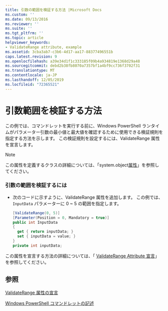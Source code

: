 ```yaml
---
title: 引数の範囲を検証する方法 |Microsoft Docs
ms.custom: ''
ms.date: 09/13/2016
ms.reviewer: ''
ms.suite: ''
ms.tgt_pltfrm: ''
ms.topic: article
helpviewer_keywords:
- ValidateRange attribute, example
ms.assetid: 3cba3ab7-c3b6-4d17-aa17-88377496551b
caps.latest.revision: 9
ms.openlocfilehash: a39e34d1f1c333185f09b4a934819e1368d29a48
ms.sourcegitcommit: debd2b38fb8070a7357bf1a4bf9cc736f3702f31
ms.translationtype: MT
ms.contentlocale: ja-JP
ms.lasthandoff: 12/05/2019
ms.locfileid: "72365521"
---
```

# <a name="how-to-validate-an-argument-range"></a>引数範囲を検証する方法

この例では、コマンドレットを実行する前に、Windows PowerShell ランタイムがパラメーター引数の最小値と最大値を確認するために使用できる検証規則を指定する方法を示します。 この検証規則を設定するには、ValidateRange 属性を宣言します。

> [!NOTE]
> この属性を定義するクラスの詳細については、「system.object[属性](/dotnet/api/System.Management.Automation.ValidateRangeAttribute)」を参照してください。

### <a name="to-validate-an-argument-range"></a>引数の範囲を検証するには

- 次のコードに示すように、ValidateRange 属性を追加します。 この例では、`InputData` パラメーターに 0 ~ 5 の範囲を指定します。

    ```csharp
    [ValidateRange(0, 5)]
    [Parameter(Position = 0, Mandatory = true)]
    public int InputData
    {
      get { return inputData; }
      set { inputData = value; }
    }
    private int inputData;
    ```

この属性を宣言する方法の詳細については、「 [ValidateRange Attribute 宣言](./validaterange-attribute-declaration.md)」を参照してください。

## <a name="see-also"></a>参照

[ValidateRange 属性の宣言](./validaterange-attribute-declaration.md)

[Windows PowerShell コマンドレットの記述](./writing-a-windows-powershell-cmdlet.md)
